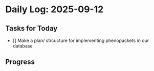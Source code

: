 # Daily Log: 2025-09-12

## Tasks for Today
- [] Make a plan/ strcucture for implementing phenopackets in our database

## Progress